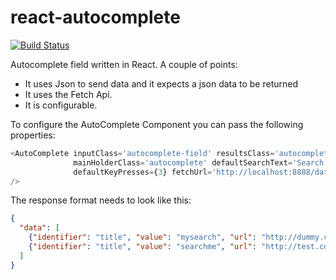 # react-autocomplete
[![Build Status](https://travis-ci.org/wizardone/react-autocomplete.svg?branch=master)](https://travis-ci.org/wizardone/react-autocomplete)

Autocomplete field written in React. A couple of points:
- It uses Json to send data and it expects a json data to be returned
- It uses the Fetch Api.
- It is configurable.

To configure the AutoComplete Component you can pass the following
properties:

```javascript
<AutoComplete inputClass='autocomplete-field' resultsClass='autocomplete-results'
              mainHolderClass='autocomplete' defaultSearchText='Search...'
              defaultKeyPresses={3} fetchUrl='http://localhost:8888/data' fetchMethod='POST'
/>
```
The response format needs to look like this:
```json
{
  "data": [
    {"identifier": "title", "value": "mysearch", "url": "http://dummy.com"},
    {"identifier": "title", "value": "searchme", "url": "http://test.com"}
  ]
}
```
